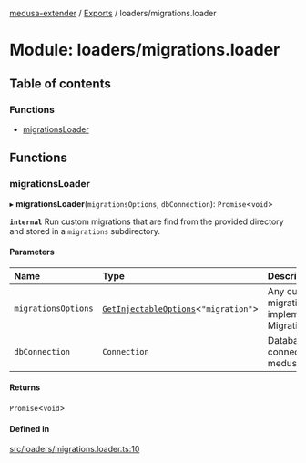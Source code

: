 [medusa-extender](../README.md) / [Exports](../modules.md) / loaders/migrations.loader

# Module: loaders/migrations.loader

## Table of contents

### Functions

- [migrationsLoader](loaders_migrations_loader.md#migrationsloader)

## Functions

### migrationsLoader

▸ **migrationsLoader**(`migrationsOptions`, `dbConnection`): `Promise`<`void`\>

**`internal`**
Run custom migrations that are find from the provided directory and stored in a `migrations` subdirectory.

#### Parameters

| Name | Type | Description |
| :------ | :------ | :------ |
| `migrationsOptions` | [`GetInjectableOptions`](types.md#getinjectableoptions)<``"migration"``\> | Any custom migration that implements MigrationInterface |
| `dbConnection` | `Connection` | Database connection from medusa internal |

#### Returns

`Promise`<`void`\>

#### Defined in

[src/loaders/migrations.loader.ts:10](https://github.com/adrien2p/medusa-extender/blob/2e5723a/src/loaders/migrations.loader.ts#L10)
